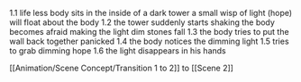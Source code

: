 1.1
life less body sits in the inside of a dark tower
a small wisp of light (hope) will float about the body
1.2
the tower suddenly starts shaking 
the body becomes afraid making the light dim
stones fall
1.3
the body tries to put the wall back together panicked
1.4
the body notices the dimming light
1.5
tries to grab dimming hope
1.6
the light disappears in his hands

[[Animation/Scene Concept/Transition 1 to 2]] to [[Scene 2]]